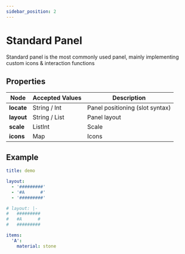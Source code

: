 ```yaml
---
sidebar_position: 2
---
```


# Standard Panel

Standard panel is the most commonly used panel, mainly implementing custom icons & interaction functions

## Properties

| **Node**   | Accepted Values  | Description                    |
|------------|------------------|--------------------------------|
| **locate** | String / Int     | Panel positioning (slot syntax) |
| **layout** | String / List    | Panel layout                   |
| **scale**  | ListInt          | Scale                          |
| **icons**  | Map              | Icons                          |

## Example

```yaml
title: demo

layout:
  - '#########'
  - '#A      #'
  - '#########'

# layout: |-
#   #########
#   #A      #
#   #########

items:
  'A':
    material: stone
```